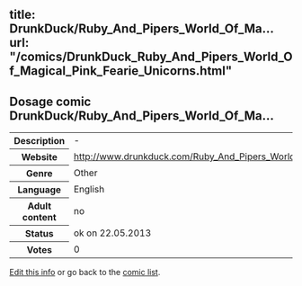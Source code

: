 title: DrunkDuck/Ruby_And_Pipers_World_Of_Ma...
url: "/comics/DrunkDuck_Ruby_And_Pipers_World_Of_Magical_Pink_Fearie_Unicorns.html"
---
Dosage comic DrunkDuck/Ruby_And_Pipers_World_Of_Ma...
-----------------------------------------

<p id="msg"></p>
<script type="text/javascript">
if (window.location.search === '?edit_info_mail=sent_ok') {
  var elem = document.getElementById("msg");
  elem.innerHTML = 'Edited information sucessfully sent for review, which is usually done daily. Thanks!';
  elem.className = 'ok';
}
</script>
<table class="comicinfo">
<tr>
<th>Description</th><td>-</td>
</tr>
<tr>
<th>Website</th><td><a href="http://www.drunkduck.com/Ruby_And_Pipers_World_Of_Magical_Pink_Fearie_Unicorns/">http://www.drunkduck.com/Ruby_And_Pipers_World_Of_Magical_Pink_Fearie_Unicorns/</a></td>
</tr>
<tr>
<th>Genre</th><td>Other</td>
</tr>
<tr>
<th>Language</th><td>English</td>
</tr>
<tr>
<th>Adult content</th><td>no</td>
</tr>
<tr>
<th>Status</th><td>ok on 22.05.2013</td>
</tr>
<tr>
<th>Votes</th><td>0</td>
</tr>
</table>

[Edit this info](DrunkDuck_Ruby_And_Pipers_World_Of_Magical_Pink_Fearie_Unicorns_edit.html) or go back to the [comic list](../comic-index.html).
